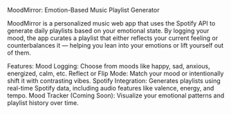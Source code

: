 MoodMirror: Emotion-Based Music Playlist Generator

MoodMirror is a personalized music web app that uses the Spotify API to generate daily playlists based on your emotional state. By logging your mood, the app curates a playlist that either reflects your current feeling or counterbalances it — helping you lean into your emotions or lift yourself out of them.

Features:
    Mood Logging: Choose from moods like happy, sad, anxious, energized, calm, etc.
    Reflect or Flip Mode: Match your mood or intentionally shift it with contrasting vibes.
    Spotify Integration: Generates playlists using real-time Spotify data, including audio              features like valence, energy, and tempo.
    Mood Tracker (Coming Soon): Visualize your emotional patterns and playlist history over time.
